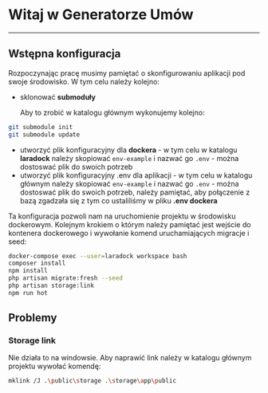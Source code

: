 # Witaj w Generatorze Umów

---

## Wstępna konfiguracja

Rozpoczynając pracę musimy pamiętać o skonfigurowaniu aplikacji pod swoje środowisko. W tym celu należy kolejno:
- sklonować **submoduły** 
  
  Aby to zrobić w katalogu głównym wykonujemy kolejno:
```bash
git submodule init
git submodule update
```
- utworzyć plik konfiguracyjny dla **dockera** - w tym celu w katalogu **laradock** należy skopiować `env-example` i nazwać go `.env` - można dostoswać plik do swoich potrzeb
- utworzyć plik konfiguracyjny .env dla aplikacji - w tym celu w katalogu głównym należy skopiować `env-example` i nazwać go `.env` - można dostoswać plik do swoich potrzeb, należy pamiętać, aby połączenie z bazą zgadzała się z tym co ustaliliśmy w pliku **.env dockera**

Ta konfiguracja pozwoli nam na uruchomienie projektu w środowisku dockerowym.
Kolejnym krokiem o którym należy pamiętać jest wejście do kontenera dockerowego i wywołanie komend uruchamiających migracje i seed:

```bash
docker-compose exec --user=laradock workspace bash
composer install
npm install
php artisan migrate:fresh --seed
php artisan storage:link
npm run hot
```

## Problemy

### Storage link

Nie działa to na windowsie. Aby naprawić link należy w katalogu głównym projektu wywołać komendę:

```bash
mklink /J .\public\storage .\storage\app\public
```





